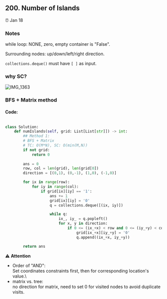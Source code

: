 ## 200. Number of Islands

:alarm_clock: Jan 18

### Notes
while loop: NONE, zero, empty container is "False".

Surrounding nodes: up/down/left/right direction.

`collections.deque()` must have `[ ]` as input.

### why SC?
![IMG_1363](https://user-images.githubusercontent.com/51430523/213494832-dac6e7f0-e5b8-474c-8dd5-46518ea70b35.jpg)

### BFS + Matrix method
#### Code:
```python

class Solution:
    def numIslands(self, grid: List[List[str]]) -> int:
        ## Method 1:
        # BFS + Matrix
        # TC: O(M*N), SC: O(min(M,N))
        if not grid:
            return 0
        
        ans = 0
        row, col = len(grid), len(grid[0])
        direction = [(0,1), (0,-1), (1,0), (-1,0)]

        for ix in range(row):
            for iy in range(col):
                if grid[ix][iy] == '1':
                    ans += 1
                    grid[ix][iy] = '0'
                    q = collections.deque([(ix, iy)])

                    while q:
                        ix_, iy_ = q.popleft()
                        for x, y in direction:
                            if 0 <= (ix_+x) < row and 0 <= (iy_+y) < col and grid[ix_+x][iy_+y] == '1':
                                grid[ix_+x][iy_+y] = '0'
                                q.append((ix_+x, iy_+y))

        return ans

```

:warning: **Attention**
- Order of "AND":\
Set coordinates constraints first, then for corresponding location's value.\
- matrix vs. tree:\
no direction for matrix, need to set 0 for visited nodes to avoid duplicate visits.
